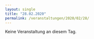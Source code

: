 ```yaml
---
layout: single
title: "28.02.2020"
permalink: /veranstaltungen/2020/02/28/
---
```


Keine Veranstaltung an diesem Tag.
